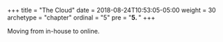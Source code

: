 +++
title = "The Cloud"
date = 2018-08-24T10:53:05-05:00
weight = 30
archetype = "chapter"
ordinal = "5"
pre = "<b>5. </b>"
+++


Moving from in-house to online.
